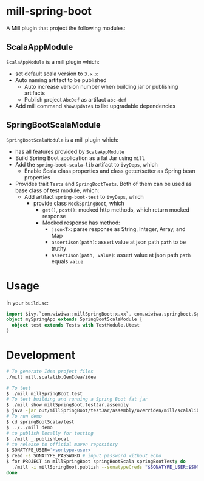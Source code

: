# mill-spring-boot
A Mill plugin that project the following modules:

## ScalaAppModule
`ScalaAppModule` is a mill plugin which:
* set default scala version to `3.x.x`
* Auto naming artifact to be published
  * Auto increase version number when building jar or publishing artifacts
  * Publish project `AbcDef` as artifact `abc-def`
* Add mill command `showUpdates` to list upgradable dependencies

## SpringBootScalaModule
`SpringBootScalaModule` is a mill plugin which:
* has all features provided by `ScalaAppModule`
* Build Spring Boot application as a fat Jar using `mill`
* Add the `spring-boot-scala-lib` artifact to `ivyDeps`, which
  * Enable Scala class properties and class getter/setter as Spring bean properties
* Provides trait `Tests` and `SpringBootTests`. Both of them can be used as base class of test module, which:
  * Add artifact `spring-boot-test` to `ivyDeps`, which
    * provide class `MockSpringBoot`, which
      * `get()`, `post()`: mocked http methods, which return mocked response
      * Mocked response has method:
        * `json<T>`: parse response as String, Integer, Array, and Map
        * `assertJson(path)`: assert value at json path `path` to be truthy
        * `assertJson(path, value)`: assert value at json path `path` equals `value`

# Usage

In your `build.sc`:
```scala
import $ivy.`com.wiwiwa::millSpringBoot:x.xx`, com.wiwiwa.springboot.SpringBootScalaModule
object mySpringApp extends SpringBootScalaModule {
  object test extends Tests with TestModule.Utest
}
```

# Development

```bash
# To generate Idea project files
./mill mill.scalalib.GenIdea/idea

# To test
$ ./mill millSpringBoot.test
# To test building and running a Spring Boot fat jar
$ ./mill show millSpringBoot.testJar.assembly
$ java -jar out/millSpringBoot/testJar/assembly/overriden/mill/scalalib/JavaModule/assembly/dest/out.jar
# To run demo
$ cd springBootScala/test
$ ../../mill demo
# to publish locally for testing
$ ./mill _.publishLocal
# to release to official maven repository
$ SONATYPE_USER='<sontype-user>'
$ read -s SONATYPE_PASSWORD # input password without echo
$ for PROJECT in millSpringBoot springBootScala springBootTest; do
  ./mill -i millSpringBoot.publish --sonatypeCreds "$SONATYPE_USER:$SONATYPE_PASSWORD" --release true
done
```
